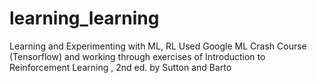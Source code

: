 # learning_learning
Learning and Experimenting with ML, RL
Used Google ML Crash Course (Tensorflow) and working through exercises of Introduction to Reinforcement Learning , 2nd ed. by Sutton and Barto
